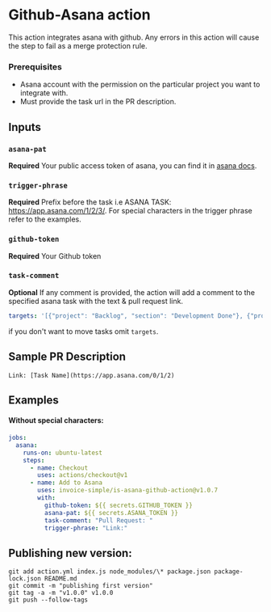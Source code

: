 # Github-Asana action

This action integrates asana with github. Any errors in this action will cause the step to fail as a merge protection rule.

### Prerequisites

- Asana account with the permission on the particular project you want to integrate with.
- Must provide the task url in the PR description.

## Inputs

### `asana-pat`

**Required** Your public access token of asana, you can find it in [asana docs](https://developers.asana.com/docs/#authentication-basics).

### `trigger-phrase`

**Required** Prefix before the task i.e ASANA TASK: https://app.asana.com/1/2/3/. For special characters in the trigger phrase refer to the examples.

### `github-token`

**Required** Your Github token

### `task-comment`

**Optional** If any comment is provided, the action will add a comment to the specified asana task with the text & pull request link.

```yaml
targets: '[{"project": "Backlog", "section": "Development Done"}, {"project": "Current Sprint", "section": "In Review"}]'
```

if you don't want to move tasks omit `targets`.

## Sample PR Description

`Link: [Task Name](https://app.asana.com/0/1/2)`

## Examples

#### Without special characters:

```yaml
jobs:
  asana:
    runs-on: ubuntu-latest
    steps:
      - name: Checkout
        uses: actions/checkout@v1
      - name: Add to Asana
        uses: invoice-simple/is-asana-github-action@v1.0.7
        with:
          github-token: ${{ secrets.GITHUB_TOKEN }}
          asana-pat: ${{ secrets.ASANA_TOKEN }}
          task-comment: "Pull Request: "
          trigger-phrase: "Link:"
```

## Publishing new version:

```
git add action.yml index.js node_modules/\* package.json package-lock.json README.md
git commit -m "publishing first version"
git tag -a -m "v1.0.0" v1.0.0
git push --follow-tags
```
